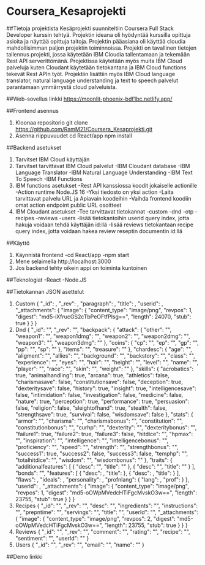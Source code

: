 # Coursera_Kesaprojekti
##Tietoja projektista
Kesäprojekti suunniteltiin Coursera Full Stack Developer kurssin tehtyä. Projektin ideana oli hyödyntää kurssilla opittuja asioita ja näyttää opittuja taitoja.
Projektin pääasiana oli käyttää cloudia mahdollisimman paljon projektin toiminnoissa. Projekti on tavallinen tietojen tallennus projekti, jossa käytetään IBM Cloudia tallentamaan ja tekemään Rest API serverittömänä.
Projektissa käytetään myös muita IBM Cloud palveluja kuten Cloudant käytetään tietokantana ja IBM Cloud functions tekevät Rest APIn työt. Projektiin lisättiin myös IBM Cloud language translator, natural language understanding ja text to speech palvelut parantamaan ymmärrystä cloud palveluista.

##Web-sovellus linkki
https://moonlit-phoenix-bdf1bc.netlify.app/

##Frontend asennus
1. Kloonaa repositorio
   git clone https://github.com/RamM21/Coursera_Kesaprojekti.git
2. Asenna riippuvuudet
   cd React/app
   npm install
   
##Backend asetukset
1. Tarvitset IBM Cloud käyttäjän
2. Tarvitset tarvittavat IBM Cloud palvelut
   -IBM Cloudant database
   -IBM Language Translator
   -IBM Natural Language Understanding
   -IBM Text To Speech
   -IBM Functions
3. IBM functions asetukset
   -Rest API kanssiossa koodit jokaiselle actionille
   -Action runtime Node.JS 16
   -Yksi tiedosto on yksi action
   -Laita tarvittavat palvelu URL ja Apiavain koodeihin
   -Vaihda frontend koodiin omat action endpoint public URL osoitteet
5. IBM Cloudant asetukset
   -Tee tarvittavat tietokannat
    -custom
    -dnd
    -otp
    -recipes
    -reviews
    -users
   -lisää tietokantoihin userid query index, jotta hakuja voidaan tehdä käyttäjän id:llä
   -lisää reviews tietokantaan recipe query index, jotta voidaan hakea review reseptin documentin id:llä
   
##Käyttö
1. Käynnistä frontend
   -cd React/app
   -npm start
2. Mene selaimella http://localhost:3000
3. Jos backend tehty oikein appi on toiminta kuntoinen

##Teknologiat
-React
-Node.JS

##Tietokannan JSON asettelut
1. Custom
   {
  "_id": ,
  "_rev": ,
  "paragraph": ,
  "title": ,
  "userid": ,
  "_attachments": {
    "image": {
      "content_type": "image/png",
      "revpos": 1,
      "digest": "md5-iXfrucGS2cTbPeOFtfPlsg==",
      "length": 24070,
      "stub": true
    }
  }
}
2. Dnd
   {
  "_id": "",
  "_rev": "",
  "backpack": {
    "attack": {
      "other": "",
      "weapon1": "",
      "weapon1dmg": "",
      "weapon2": "",
      "weapon2dmg": "",
      "weapon3": "",
      "weapon3dmg": ""
    },
    "coins": {
      "cp": "",
      "ep": "",
      "gp": "",
      "pp": "",
      "sp": ""
    },
    "items": "",
    "treasure": ""
  },
  "chardesc": {
    "age": "",
    "aligment": "",
    "allies": "",
    "background": "",
    "backstory": "",
    "class": "",
    "experience": "",
    "eyes": "",
    "hair": "",
    "height": "",
    "level": "",
    "name": "",
    "player": "",
    "race": "",
    "skin": "",
    "weight": ""
  },
  "skills": {
    "acrobatics": true,
    "animalhandling": true,
    "arcana": true,
    "athletics": false,
    "charismasave": false,
    "constitutionsave": false,
    "deception": true,
    "dexteritysave": false,
    "history": true,
    "insight": true,
    "intelligencesave": false,
    "intimidation": false,
    "investigation": false,
    "medicine": false,
    "nature": true,
    "perception": true,
    "performance": true,
    "persuasion": false,
    "religion": false,
    "sleightofhand": true,
    "stealth": false,
    "strengthsave": true,
    "survival": false,
    "wisdomsave": false
  },
  "stats": {
    "armor": "",
    "charisma": "",
    "charismabonus": "",
    "constitution": "",
    "constitutionbonus": "",
    "curhp": "",
    "dexterity": "",
    "dexteritybonus": "",
    "failure1": true,
    "failure2": true,
    "failure3": false,
    "hitdice": "",
    "hpmax": "",
    "inspiration": "",
    "intelligence": "",
    "intelligencebonus": "",
    "proficiency": "",
    "speed": "",
    "strength": "",
    "strengthbonus": "",
    "success1": true,
    "success2": false,
    "success3": false,
    "temphp": "",
    "totalhitdice": "",
    "wisdom": "",
    "wisdombonus": ""
  },
  "traits": {
    "additionalfeatures": [
      {
        "desc": "",
        "title": ""
      },
      {
        "desc": "",
        "title": ""
      }
    ],
    "bonds": "",
    "features": [
      {
        "desc": ,
        "title": 
      },
      {
        "desc": ,
        "title": 
      }
    ],
    "flaws": ,
    "ideals": ,
    "personality": ,
    "profnlang": {
      "lang": ,
      "prof": 
    }
  },
  "userid": ,
  "_attachments": {
    "image": {
      "content_type": "image/png",
      "revpos": 1,
      "digest": "md5-oOWpMVedcHTiFgcMvskO3w==",
      "length": 23755,
      "stub": true
    }
  }
}
3. Recipes
   {
  "_id": "",
  "_rev": "",
  "desc": "",
  "ingredients": "",
  "instructions": "",
  "prepntime": "",
  "servings": "",
  "title": "",
  "userId": "",
  "_attachments": {
    "image": {
      "content_type": "image/png",
      "revpos": 2,
      "digest": "md5-oOWpMVedcHTiFgcMvskO3w==",
      "length": 23755,
      "stub": true
    }
  }
}
4. Reviews
   {
  "_id": "",
  "_rev": "",
  "comment": "",
  "rating": "",
  "recipe": "",
  "sentiment": "",
  "userId": ""
}
5. Users
   {
  "_id": "",
  "_rev": "",
  "email": "",
  "name": ""
}

##Demo linkki

